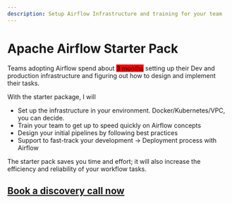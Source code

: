 ```yaml
---
description: Setup Airflow Infrastructure and training for your team
---
```


# Apache Airflow Starter Pack

Teams adopting Airflow spend about <mark style="background-color:red;">3 months</mark> setting up their Dev and production infrastructure and figuring out how to design and implement their tasks.

With the starter package, I will&#x20;

* Set up the infrastructure in your environment. Docker/Kubernetes/VPC, you can decide.
* Train your team to get up to speed quickly on Airflow concepts&#x20;
* Design your initial pipelines by following best practices&#x20;
* Support to fast-track your development -> Deployment process with Airflow

The starter pack saves you time and effort; it will also increase the efficiency and reliability of your workflow tasks.&#x20;

## &#x20;                                [Book a discovery call now](https://zcal.co/bhavaniravi/consulting)
